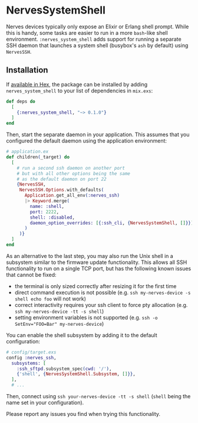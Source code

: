 # NervesSystemShell

Nerves devices typically only expose an Elixir or Erlang shell prompt. While this is handy,
some tasks are easier to run in a more `bash`-like shell environment. `:nerves_system_shell` adds
support for running a separate SSH daemon that launches a system shell (busybox's `ash` by default)
using `NervesSSH`.

## Installation

If [available in Hex](https://hex.pm/docs/publish), the package can be installed
by adding `nerves_system_shell` to your list of dependencies in `mix.exs`:

```elixir
def deps do
  [
    {:nerves_system_shell, "~> 0.1.0"}
  ]
end
```

Then, start the separate daemon in your application. This assumes that you
configured the default daemon using the application environment:

```elixir
# application.ex
def children(_target) do
  [
    # run a second ssh daemon on another port
    # but with all other options being the same
    # as the default daemon on port 22
    {NervesSSH,
     NervesSSH.Options.with_defaults(
       Application.get_all_env(:nerves_ssh)
       |> Keyword.merge(
         name: :shell,
         port: 2222,
         shell: :disabled,
         daemon_option_overrides: [{:ssh_cli, {NervesSystemShell, []}}]
       )
     )}
  ]
end
```

As an alternative to the last step, you may also run the Unix shell in a subsystem
similar to the firmware update functionality. This allows all SSH functionality to run
on a single TCP port, but has the following known issues that cannot be fixed:

* the terminal is only sized correctly after resizing it for the first time
* direct command execution is not possible (e.g. `ssh my-nerves-device -s shell echo foo` will not work)
* correct interactivity requires your ssh client to force pty allocation (e.g. `ssh my-nerves-device -tt -s shell`)
* setting environment variables is not supported (e.g. `ssh -o SetEnv="FOO=Bar" my-nerves-device`)

You can enable the shell subsystem by adding it to the default configuration:

```elixir
# config/target.exs
config :nerves_ssh,
  subsystems: [
    :ssh_sftpd.subsystem_spec(cwd: '/'),
    {'shell', {NervesSystemShell.Subsystem, []}},
  ],
  # ...
```

Then, connect using `ssh your-nerves-device -tt -s shell` (`shell` being the name set in your 
configuration).

Please report any issues you find when trying this functionality.
